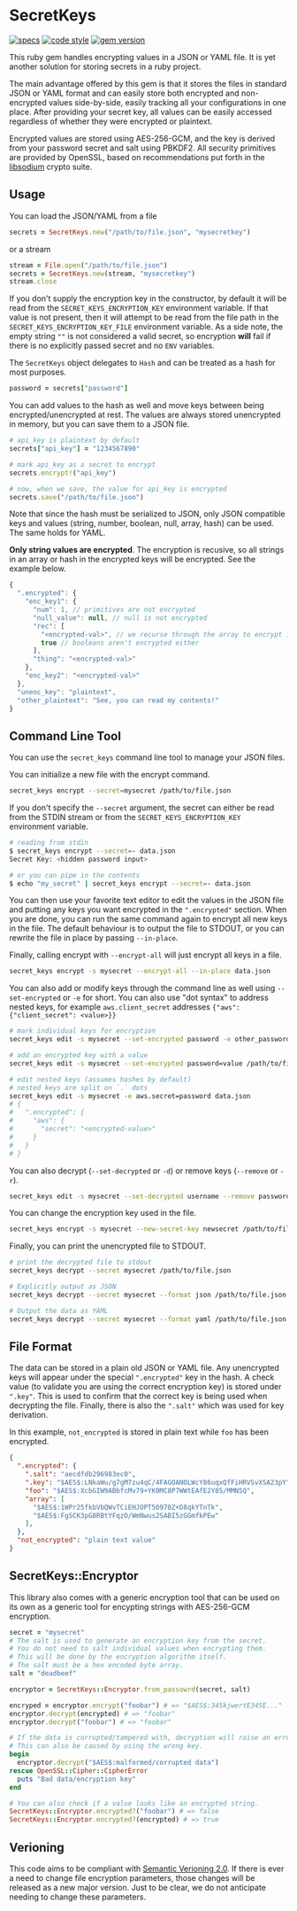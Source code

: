 # SecretKeys

[![specs](https://github.com/bdurand/secret_keys/workflows/Run%20tests/badge.svg)](https://github.com/bdurand/secret_keys/actions?query=branch%3Amaster)
[![code style](https://img.shields.io/badge/code_style-standard-brightgreen.svg)](https://github.com/testdouble/standard)
[![gem version](https://badge.fury.io/rb/secret_keys.svg)](https://badge.fury.io/rb/secret_keys)

This ruby gem handles encrypting values in a JSON or YAML file. It is yet another solution for storing secrets in a ruby project.

The main advantage offered by this gem is that it stores the files in standard JSON or YAML format and can easily store both encrypted and non-encrypted values side-by-side, easily tracking all your configurations in one place. After providing your secret key, all values can be easily accessed regardless of whether they were encrypted or plaintext.

Encrypted values are stored using AES-256-GCM, and the key is derived from your password secret and salt using PBKDF2. All security primitives are provided by OpenSSL, based on recommendations put forth in the [libsodium](https://doc.libsodium.org/secret-key_cryptography/aead/aes-256-gcm) crypto suite.

## Usage

You can load the JSON/YAML from a file

```ruby
secrets = SecretKeys.new("/path/to/file.json", "mysecretkey")
```

or a stream

```ruby
stream = File.open("/path/to/file.json")
secrets = SecretKeys.new(stream, "mysecretkey")
stream.close
```

If you don't supply the encryption key in the constructor, by default it will be read from the `SECRET_KEYS_ENCRYPTION_KEY` environment variable. If that value is not present, then it will attempt to be read from the file path in the `SECRET_KEYS_ENCRYPTION_KEY_FILE` environment variable. As a side note, the empty string `""` is not considered a valid secret, so encryption **will** fail if there is no explicitly passed secret and no `ENV` variables.

The `SecretKeys` object delegates to `Hash` and can be treated as a hash for most purposes.

```ruby
password = secrets["password"]
```

You can add values to the hash as well and move keys between being encrypted/unencrypted at rest. The values are always stored unencrypted in memory, but you can save them to a JSON file.

```ruby
# api_key is plaintext by default
secrets["api_key"] = "1234567890"

# mark api_key as a secret to encrypt
secrets.encrypt!("api_key")

# now, when we save, the value for api_key is encrypted
secrets.save("/path/to/file.json")
```

Note that since the hash must be serialized to JSON, only JSON compatible keys and values (string, number, boolean, null, array, hash) can be used. The same holds for YAML.

**Only string values are encrypted**. The encryption is recusive, so all strings in an array or hash in the encrypted keys will be encrypted. See the example below.

```javascript
{
  ".encrypted": {
    "enc_key1": {
      "num": 1, // primitives are not encrypted
      "null_value": null, // null is not encrypted
      "rec": [
        "<encrypted-val>", // we recurse through the array to encrypt its strings
        true // booleans aren't encrypted either
      ],
      "thing": "<encrypted-val>"
    },
    "enc_key2": "<encrypted-val>"
  },
  "unenc_key": "plaintext",
  "other_plaintext": "See, you can read my contents!"
}
```

## Command Line Tool

You can use the `secret_keys` command line tool to manage your JSON files.

You can initialize a new file with the encrypt command.

```bash
secret_keys encrypt --secret=mysecret /path/to/file.json
```

If you don't specify the `--secret` argument, the secret can either be read from the STDIN stream or from the `SECRET_KEYS_ENCRYPTION_KEY` environment variable.

```bash
# reading from stdin
$ secret_keys encrypt --secret=- data.json
Secret Key: <hidden password input>

# or you can pipe in the contents
$ echo "my_secret" | secret_keys encrypt --secret=- data.json
```

You can then use your favorite text editor to edit the values in the JSON file and putting any keys you want encrypted in the `".encrypted"` section. When you are done, you can run the same command again to encrypt all new keys in the file. The default behaviour is to output the file to STDOUT, or you can rewrite the file in place by passing `--in-place`.

Finally, calling encrypt with `--encrypt-all` will just encrypt all keys in a file.

```bash
secret_keys encrypt -s mysecret --encrypt-all --in-place data.json
```

You can also add or modify keys through the command line as well using `--set-encrypted` or `-e` for short. You can also use "dot syntax" to address nested keys, for example `aws.client_secret` addresses `{"aws":{"client_secret": <value>}}`

```bash
# mark individual keys for encryption
secret_keys edit -s mysecret --set-encrypted password -e other_password /path/to/file.json

# add an encrypted key with a value
secret_keys edit -s mysecret --set-encrypted password=value /path/to/file.json

# edit nested keys (assumes hashes by default)
# nested keys are split on `.` dots
secret_keys edit -s mysecret -e aws.secret=password data.json
# {
#   ".encrypted": {
#     "aws": {
#       "secret": "<encrypted-value>"
#     }
#   }
# }
```

You can also decrypt (`--set-decrypted` or `-d`) or remove keys (`--remove` or `-r`).

```bash
secret_keys edit -s mysecret --set-decrypted username --remove password /path/to/file.json
```

You can change the encryption key used in the file.

```bash
secret_keys encrypt -s mysecret --new-secret-key newsecret /path/to/file.json
```

Finally, you can print the unencrypted file to STDOUT.

```bash
# print the decrypted file to stdout
secret_keys decrypt --secret mysecret /path/to/file.json

# Explicitly output as JSON
secret_keys decrypt --secret mysecret --format json /path/to/file.json

# Output the data as YAML
secret_keys decrypt --secret mysecret --format yaml /path/to/file.json
```

## File Format

The data can be stored in a plain old JSON or YAML file. Any unencrypted keys will appear under the special `".encrypted"` key in the hash. A check value (to validate you are using the correct encryption key) is stored under `".key"`. This is used to confirm that the correct key is being used when decrypting the file. Finally, there is also the `".salt"` which was used for key derivation.

In this example, `not_encrypted` is stored in plain text while `foo` has been encrypted.

```json
{
  ".encrypted": {
    ".salt": "aecdfdb296983ec0",
    ".key": "$AES$:LNkaWu/g7gM7zu4qC/4FAGOANOLWcY86uqxQfFiHRVSvXSA23pY",
    "foo": "$AES$:XcbGIW9ABbfcMv79+YK0MC8P7WWtEAfE2Y8S/MMN5Q",
    "array": [
      "$AES$:1WPr25fkbVbQWvTCiEHJOPT50970Z+D8qkYTnTk",
      "$AES$:FgSCK3pG8RBtYFqzO/WmNwus2SABI5zGGmfkPEw"
    ],
  },
  "not_encrypted": "plain text value"
}
```

## SecretKeys::Encryptor

This library also comes with a generic encryption tool that can be used on its own as a generic tool for encypting strings with AES-256-GCM encryption.

```ruby
secret = "mysecret"
# The salt is used to generate an encryption key from the secret.
# You do not need to salt individual values when encrypting them.
# This will be done by the encryption algorithm itself.
# The salt must be a hex encoded byte array.
salt = "deadbeef"

encryptor = SecretKeys::Encryptor.from_passowrd(secret, salt)

encryped = encryptor.encrypt("foobar") # => "$AES$:345kjwertE345E..."
encryptor.decrypt(encrypted) # => "foobar"
encryptor.decrypt("foobar") # => "foobar"

# If the data is corrupted/tampered with, decryption will raise an error.
# This can also be caused by using the wrong key.
begin
  encryptor.decrypt("$AES$:malformed/corrupted data")
rescue OpenSSL::Cipher::CipherError
  puts "Bad data/encryption key"
end

# You can also check if a value looks like an encrypted string.
SecretKeys::Encryptor.encrypted?("foobar") # => false
SecretKeys::Encryptor.encrypted?(encrypted) # => true
```

## Verioning

This code aims to be compliant with [Semantic Verioning 2.0](https://semver.org/). If there is ever a need to change file encryption parameters, those changes will be released as a new major version. Just to be clear, we do not anticipate needing to change these parameters.
